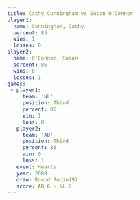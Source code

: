 ```yaml
---
title: Cathy Cunningham vs Susan O'Connor
player1:                 
  name: Cunningham, Cathy
  percent: 85            
  wins: 1                
  losses: 0              
player2:                 
  name: O'Connor, Susan  
  percent: 86            
  wins: 0                
  losses: 1              
games:
 - player1:         
     team: 'NL'     
     position: Third
     percent: 85    
     win: 1         
     loss: 0        
   player2:         
     team: 'AB'     
     position: Third
     percent: 86    
     win: 0         
     loss: 1        
   event: Hearts       
   year: 2009          
   draw: Round Robin(9)
   score: AB 6 - NL 8  
---
```

